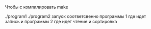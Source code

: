 Чтобы с компилировать
make 


./program1
./program2 
запуск соответсвенно программы 1 где идет запись и программы 2 где идет чтение и сортировка


